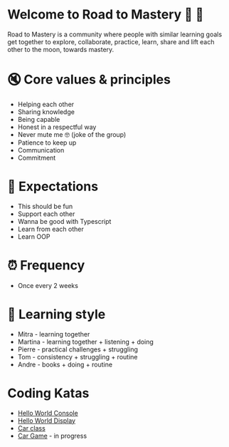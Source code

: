 # Welcome to Road to Mastery 🚀 🥋

Road to Mastery is a community where people with similar learning goals get together to explore, collaborate, practice, learn, share and lift each other to the moon, towards mastery.

# 🔇 Core values & principles

- Helping each other
- Sharing knowledge
- Being capable 
- Honest in a respectful way
- Never mute me 🤓 (joke of the group)
- Patience to keep up
- Communication
- Commitment

# 👀 Expectations

- This should be fun
- Support each other
- Wanna be good with Typescript
- Learn from each other
- Learn OOP


# ⏰ Frequency 
- Once every 2 weeks

# 📗 Learning style
- Mitra - learning together
- Martina - learning together + listening + doing
- Pierre - practical challenges + struggling
- Tom - consistency + struggling + routine
- Andre - books + doing + routine

# Coding Katas

- [Hello World Console](src/001-hello-world-console/kata/kata.md)
- [Hello World Display](src/001-hello-world-display/kata/kata.md)
- [Car class](src/002-car/kata/kata.md)
- [Car Game](src/003-car-game/kata/kata.md) - in progress
